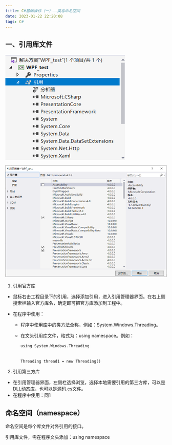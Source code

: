 ```yaml
---
title: C#基础操作（一）——类与命名空间
date: 2023-01-22 22:20:08
tags: C#
---
```


## 一、引用库文件

![C#引用库文件](../images/Csharp引用库文件.png)

![](../images/Csharp引用库文件2.png)

1. 引用官方库

- 鼠标右击工程目录下的引用，选择添加引用，进入引用管理器界面。在右上侧搜索栏输入官方库名，确定即可把官方库添加到工程中。

- 在程序中使用：

  - 程序中使用库中的类方法全称，例如：System.Windows.Threading。

  - 在文头引用库文件，格式为：using namespace。例如：

    ```
    using System.Windows.Threading
    
    
    Threading thread1 = new Threading()
    ```

2. 引用第三方库

- 在引用管理器界面，左侧栏选择浏览，选择本地需要引用的第三方库，可以是DLL动态库，也可以是源码.cs文件。
- 在程序中使用：同1

## 命名空间（namespace）

命名空间是每个库文件对外引用的接口。

引用库文件，需在程序文头添加：using namespace
